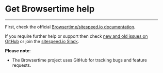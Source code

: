 # Get Browsertime help
------------------
First, check the official [Browsertime/sitespeed.io documentation](https://www.sitespeed.io/documentation/).

If you require further help or support then check [new and old issues on GitHub](https://github.com/sitespeedio/browsertime/issues) or join the [sitespeed.io Slack](https://sitespeedio.herokuapp.com).

 **Please note:**
- The Browsertime project uses GitHub for tracking bugs and feature requests.